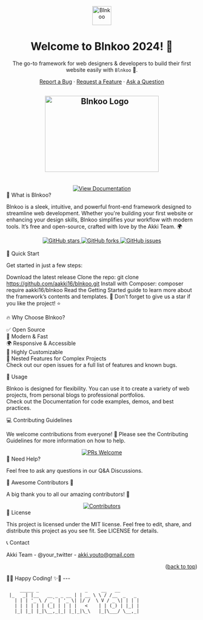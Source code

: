 <a id="rdme-top"></a>

<p align="center"> <a href="https://github.com/aakki16/blnkoo/"> <img align='center' height="50" src="https://img.shields.io/badge/Blnkoo-v1-orange.svg?&style=for-the-badge&logo=KD&logoColor=blue" alt="Blnkoo"> </a> </p> <h1 align="center"> <strong>Welcome to Blnkoo 2024! 🎉</strong> </h1> <p align="center"> The go-to framework for web designers & developers to build their first website easily with <code>Blnkoo</code> 🌱. </p> <p align="center"> <a href="https://github.com/aakki16/Blnkoo/issues/new?assignees=&labels=bug&template=BUG_REPORT.md&title=bug%3A+">Report a Bug</a> · <a href="https://github.com/aakki16/Blnkoo/issues/new?assignees=&labels=enhancement&template=FEATURE_REQUEST.md&title=feat%3A+">Request a Feature</a> · <a href="https://github.com/aakki16/Blnkoo/discussions">Ask a Question</a> </p>
<h2 align="center"> <a href="https://github.com/aakki16/Blnkoo"> <img src="./logo.svg" alt="Blnkoo Logo" width="300" height="200"> </a> </h2> <div align="center"> <br /> <a href="https://blnkoo.vercel.app"> <img src="https://img.shields.io/badge/View Documentation-green?style=for-the-badge&logo=readthedocs&logoColor=white" alt="View Documentation"> </a> </div>
🚀 What is Blnkoo?

Blnkoo is a sleek, intuitive, and powerful front-end framework designed to streamline web development. Whether you're building your first website or enhancing your design skills, Blnkoo simplifies your workflow with modern tools. It’s free and open-source, crafted with love by the Akki Team. 🌍

<div align="center"> <a href="https://github.com/aakki16/Blnkoo/stargazers"> <img src="https://img.shields.io/github/stars/aakki16/blnkoo?style=social" alt="GitHub stars"> </a> <a href="https://github.com/aakki16/Blnkoo/network/members"> <img src="https://img.shields.io/github/forks/aakki16/blnkoo?style=social" alt="GitHub forks"> </a> <a href="https://github.com/aakki16/Blnkoo/issues"> <img src="https://img.shields.io/github/issues/aakki16/blnkoo?style=social" alt="GitHub issues"> </a> </div> <br />
🎉 Quick Start

Get started in just a few steps:

Download the latest release
Clone the repo: git clone https://github.com/aakki16/blnkoo.git
Install with Composer: composer require aakki16/blnkoo
Read the Getting Started guide to learn more about the framework’s contents and templates.
🌟 Don’t forget to give us a star if you like the project! ⭐

🔥 Why Choose Blnkoo?

✅ Open Source <br/>
🚀 Modern & Fast <br/>
🌍 Responsive & Accessible <br/>
🎨 Highly Customizable <br/>
🔧 Nested Features for Complex Projects <br/>
Check out our open issues for a full list of features and known bugs. <br/>

📖 Usage

Blnkoo is designed for flexibility. You can use it to create a variety of web projects, from personal blogs to professional portfolios. <br/>
Check out the Documentation for code examples, demos, and best practices.

💻 Contributing Guidelines

We welcome contributions from everyone! 🎉 Please see the Contributing Guidelines for more information on how to help.

<div align="center"> <a href="https://github.com/aakki16/Blnkoo/issues?q=is%3Aissue+is%3Aopen+label%3A%22help+wanted%22"> <img src="https://img.shields.io/badge/PRs-Welcome-pink?style=for-the-badge" alt="PRs Welcome"> </a> </div>
🤔 Need Help?

Feel free to ask any questions in our Q&A Discussions.

👥 Awesome Contributors 🌟

A big thank you to all our amazing contributors! 🙌

<div align="center"> <a href="https://github.com/aakki16/Blnkoo/graphs/contributors"> <img src="https://contrib.rocks/image?repo=aakki16/blnkoo" alt="Contributors"> </a> </div>
📜 License

This project is licensed under the MIT license. Feel free to edit, share, and distribute this project as you see fit. See LICENSE for details.

📞 Contact

Akki Team - @your_twitter - akki.youto@gmail.com

<p align="right">(<a href="#rdme-top">back to top</a>)</p>
🎉✨ Happy Coding! ✨🎉
---


```
     _____ _                 _     __   __          
 |_   _| |__   __ _ _ __ | | __ \ \ / /__  _   _ 
   | | | '_ \ / _` | '_ \| |/ /  \ V / _ \| | | |
   | | | | | | (_| | | | |   <    | | (_) | |_| |
   |_| |_| |_|\__,_|_| |_|_|\_\   |_|\___/ \__,_|
```

